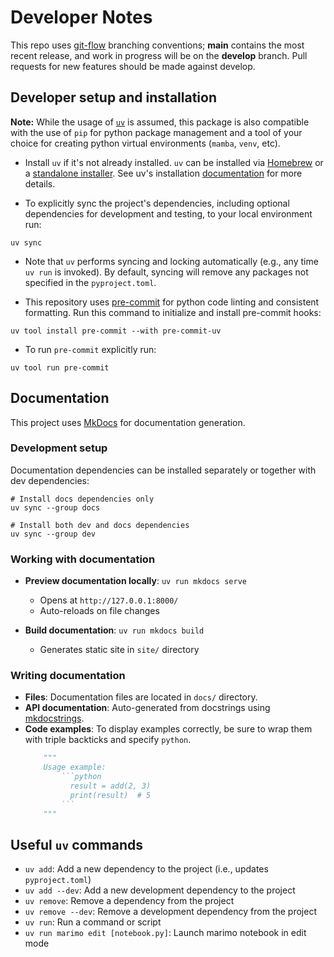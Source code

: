 # Developer Notes

This repo uses [git-flow](https://github.com/nvie/gitflow) branching conventions;
**main** contains the most recent release, and work in progress will be on the
**develop** branch. Pull requests for new features should be made against develop.

## Developer setup and installation

**Note:** While the usage of [`uv`](https://docs.astral.sh/uv/) is assumed, this
package is also compatible with the use of `pip` for python package management and
a tool of your choice for creating python virtual environments (`mamba`, `venv`, etc).

- Install `uv` if it's not already installed. `uv` can be installed via
  [Homebrew](https://docs.astral.sh/uv/getting-started/installation/#homebrew) or a
  [standalone installer](https://docs.astral.sh/uv/getting-started/installation/#standalone-installer).
  See uv's installation [documentation](https://docs.astral.sh/uv/getting-started/installation/#installing-uv)
  for more details.

- To explicitly sync the project's dependencies, including optional dependencies
  for development and testing, to your local environment run:

```
uv sync
```

- Note that `uv` performs syncing and locking automatically (e.g., any time `uv run`
  is invoked). By default, syncing will remove any packages not specified in the
  `pyproject.toml`.

- This repository uses [pre-commit](https://pre-commit.com/) for python code linting
  and consistent formatting. Run this command to initialize and install pre-commit hooks:

```
uv tool install pre-commit --with pre-commit-uv
```

- To run `pre-commit` explicitly run:

```
uv tool run pre-commit
```

## Documentation

This project uses [MkDocs](https://www.mkdocs.org/) for documentation generation.

### Development setup

Documentation dependencies can be installed separately or together with dev dependencies:

```
# Install docs dependencies only
uv sync --group docs

# Install both dev and docs dependencies
uv sync --group dev
```

### Working with documentation

- **Preview documentation locally**: `uv run mkdocs serve`

  - Opens at `http://127.0.0.1:8000/`
  - Auto-reloads on file changes

- **Build documentation**: `uv run mkdocs build`

  - Generates static site in `site/` directory

### Writing documentation

- **Files**: Documentation files are located in `docs/` directory.
- **API documentation**: Auto-generated from docstrings using [mkdocstrings](https://mkdocstrings.github.io/).
- **Code examples**: To display examples correctly, be sure to wrap them with triple backticks and specify `python`.
  ````python
      """
      Usage example:
          ```python
            result = add(2, 3)
            print(result)  # 5
          ```
      """
  ````

## Useful `uv` commands

- `uv add`: Add a new dependency to the project (i.e., updates `pyproject.toml`)
- `uv add --dev`: Add a new development dependency to the project
- `uv remove`: Remove a dependency from the project
- `uv remove --dev`: Remove a development dependency from the project
- `uv run`: Run a command or script
- `uv run marimo edit [notebook.py]`: Launch marimo notebook in edit mode
